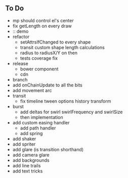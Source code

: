 ## To Do

- mp should control el's center
- fix getLength on every draw
- :: demo
- refactor
  - setAttrsIfChanged to every shape
  - transit custom shape length calculations
  - radius to radiusX/Y on then
  - tests coverage fix
- release
  - bower component
  - cdn
- branch
- add onChainUpdate to all the bits
- add movement arc
- transit
  - fix timeline tween options history transform
- burst
  - add deltas for swirl swirlFrequency and swirlSize
  - then implementation
- add custom easing handler
  - add path handler
  - add spring
- add shaker
- add spriter
- add glare (is transition shorthand)
- add camera glare
- add backgrounds
- add line trails
- add text tricks
